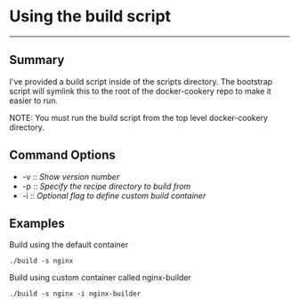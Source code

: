 # Using the build script
------------------------

## Summary

I've provided a build script inside of the scripts directory. The bootstrap
script will symlink this to the root of the docker-cookery repo to make it
easier to run. 

NOTE: You must run the build script from the top level docker-cookery
directory.

## Command Options

  * -v :: *Show version number*
  * -p :: *Specify the recipe directory to build from*
  * -i :: *Optional flag to define custom build container*
  
## Examples

Build using the default container

    ./build -s nginx

Build using custom container called nginx-builder

    ./build -s nginx -i nginx-builder
